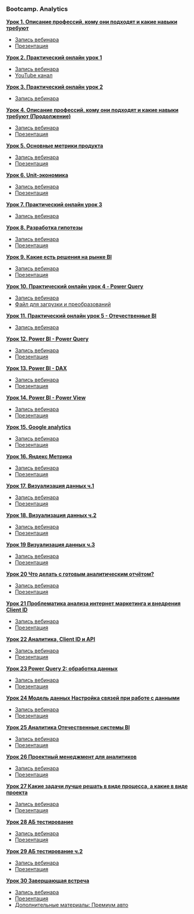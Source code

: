 ### Bootcamp. Analytics

**[Урок 1. Описание профессий, кому они подходят и какие навыки требуют](https://gb.ru/lessons/402157)**
- [Запись вебинара](https://gbcdn.mrgcdn.ru/uploads/record/284982/attachment/e534501d5009f577bd34532eb5fc4ef9.mp4)
- [Презентация](https://gbcdn.mrgcdn.ru/uploads/asset/5612375/attachment/375aaa1bb26d9a9b49b24d44b0bb27a1.pdf)

**[Урок 2. Практический онлайн урок 1](https://gb.ru/lessons/402158)**
- [Запись вебинара](https://gbcdn.mrgcdn.ru/uploads/record/303450/attachment/59fafbb66b6c0daca550df9166319bb3.mp4)
- [YouTube канал](https://www.youtube.com/@kongru)

**[Урок 3. Практический онлайн урок 2](https://gb.ru/lessons/402159)**
- [Запись вебинара](https://gbcdn.mrgcdn.ru/uploads/record/303453/attachment/cd3b353312302282cd14d325dad336e1.mp4)

**[Урок 4. Описание профессий, кому они подходят и какие навыки требуют (Продолжение)](https://gb.ru/lessons/402160)**
- [Запись вебинара](https://gbcdn.mrgcdn.ru/uploads/record/284960/attachment/ae4715fe80dabf18ce75ac66860c0946.mp4)
- [Презентация](https://gbcdn.mrgcdn.ru/uploads/asset/5612380/attachment/2b99190169e696316d8a5c5ab1769a9f.pdf)

**[Урок 5. Основные метрики продукта](https://gb.ru/lessons/402161)**
- [Запись вебинара](https://gbcdn.mrgcdn.ru/uploads/record/284959/attachment/cf0dfd01af29a297403cc9e8432dab0e.mp4)
- [Презентация](https://gbcdn.mrgcdn.ru/uploads/asset/5612388/attachment/7af4343d16566188158e0138b62ff11b.pdf)

**[Урок 6. Unit-экономика](https://gb.ru/lessons/402162)**
- [Запись вебинара](https://gbcdn.mrgcdn.ru/uploads/record/284961/attachment/b4d8f3edaba9e27c47b847e9b68605bd.mp4)
- [Презентация](https://gbcdn.mrgcdn.ru/uploads/asset/5612391/attachment/5a05315acef19315bc2c5d9b4c4d7873.pdf)

**[Урок 7. Практический онлайн урок 3](https://gb.ru/lessons/402163)**
- [Запись вебинара](https://gbcdn.mrgcdn.ru/uploads/record/303454/attachment/1de28b64f301549e2d705834e9ca25e3.mp4)

**[Урок 8. Разработка гипотезы](https://gb.ru/lessons/402164)**
- [Запись вебинара](https://gbcdn.mrgcdn.ru/uploads/record/284962/attachment/edf0f458a21f983112da51b4739367b1.mp4)
- [Презентация](https://gbcdn.mrgcdn.ru/uploads/asset/5612397/attachment/5c0f1dbaf8ee0f667b9b86d86358dd3f.pdf)

**[Урок 9. Какие есть решения на рынке BI](https://gb.ru/lessons/402165)**
- [Запись вебинара](https://gbcdn.mrgcdn.ru/uploads/record/284965/attachment/85e69cd7a46b9cfc90fa5213d6d2bfc2.mp4)
- [Презентация](https://gbcdn.mrgcdn.ru/uploads/asset/5612409/attachment/414a26410f2b94b08d8aa0abbd0c9d62.pdf)

**[Урок 10. Практический онлайн урок 4 - Power Query](https://gb.ru/lessons/402166)**
- [Запись вебинара](https://gbcdn.mrgcdn.ru/uploads/record/303451/attachment/e481006024284f535c7a940fb27f1bb6.mp4)
- [Файл для загрузки и преобразований](https://docs.google.com/spreadsheets/d/152JyksagijqyscnrFDc6Ez2VjT5MKNXpDOyc4PRlauw/edit#gid=208646510)

**[Урок 11. Практический онлайн урок 5 - Отечественные BI](https://gb.ru/lessons/402167)**
- [Запись вебинара](https://gbcdn.mrgcdn.ru/uploads/record/303452/attachment/8d5683186530c5426d7ac2d7e8b92aa1.mp4)

**[Урок 12. Power BI - Power Query](https://gb.ru/lessons/402168)**
- [Запись вебинара](https://gbcdn.mrgcdn.ru/uploads/record/285008/attachment/0797599bad4f113d1407fcbcdb887f18.mp4)
- [Презентация](https://gbcdn.mrgcdn.ru/uploads/asset/5612417/attachment/b7f169c4c3e9dc2ae641c94e66c76b78.pdf)

**[Урок 13. Power BI - DAX](https://gb.ru/lessons/402169)**
- [Запись вебинара](https://gbcdn.mrgcdn.ru/uploads/record/285004/attachment/5e03a2e1e752c62e6ca32aff03f9c1ca.mp4)
- [Презентация](https://gbcdn.mrgcdn.ru/uploads/asset/5612434/attachment/6d062e1ba3d3247e8bec21cfdf345e6f.pdf)

**[Урок 14. Power BI - Power View](https://gb.ru/lessons/402170)**
- [Запись вебинара](https://gbcdn.mrgcdn.ru/uploads/record/285003/attachment/34d8f310774c071c9f6ee212646119a5.mp4)
- [Презентация](https://gbcdn.mrgcdn.ru/uploads/asset/5612438/attachment/1fdc8274c2fcdf22d1c1975ae37c5c1d.pdf)

**[Урок 15. Google analytics](https://gb.ru/lessons/402171)**
- [Запись вебинара](https://gbcdn.mrgcdn.ru/uploads/record/288043/attachment/e89fa5addea3b0ee7eaf3d5925c84580.mp4)
- [Презентация](https://gbcdn.mrgcdn.ru/uploads/asset/5640139/attachment/68a5e0ea4b43cc7287d4e255a7d94673.pdf)

**[Урок 16. Яндекс Метрика](https://gb.ru/lessons/402172)**
- [Запись вебинара](https://gbcdn.mrgcdn.ru/uploads/record/288039/attachment/7dc7e69756683fdd4c8ee0081e33817f.mp4)
- [Презентация](https://gbcdn.mrgcdn.ru/uploads/asset/5640140/attachment/6acf35677f2b8446ef7e65583f0b6735.pdf)

**[Урок 17. Визуализация данных ч.1](https://gb.ru/lessons/402173)**
- [Запись вебинара](https://gbcdn.mrgcdn.ru/uploads/record/288035/attachment/a54130852daab703e652f564ecfe256d.mp4)
- [Презентация](https://gbcdn.mrgcdn.ru/uploads/asset/5640145/attachment/abd2d0384952430da13069fb933bc6fc.pdf)

**[Урок 18. Визуализация данных ч.2](https://gb.ru/lessons/402174)**
- [Запись вебинара](https://gbcdn.mrgcdn.ru/uploads/record/288036/attachment/3640cc5d6a8eb202280c23e346d2b626.mp4)
- [Презентация](https://gbcdn.mrgcdn.ru/uploads/asset/5640147/attachment/c4749c4462a63bd53c716e37fa3f2efa.pdf)

**[Урок 19 Визуализация данных ч.3](https://gb.ru/lessons/402175)**
- [Запись вебинара](https://gbcdn.mrgcdn.ru/uploads/record/288037/attachment/0a57d60ce9bb6c08943959c9b828123c.mp4)
- [Презентация](https://gbcdn.mrgcdn.ru/uploads/asset/5640148/attachment/ce34684b9d08eb92770d80ece96d6966.pdf)

**[Урок 20 Что делать с готовым аналитическим отчётом?](https://gb.ru/lessons/402176)**
- [Запись вебинара](https://gbcdn.mrgcdn.ru/uploads/record/288038/attachment/414f27be883706a405a6714b91b677ab.mp4)
- [Презентация](https://gbcdn.mrgcdn.ru/uploads/asset/5640151/attachment/25521c755b35ee8bab54d7430b6d6e7e.pdf)

**[Урок 21 Проблематика анализа интернет маркетинга и внедрения Client ID](https://gb.ru/lessons/402177)**
- [Запись вебинара](https://gbcdn.mrgcdn.ru/uploads/record/288041/attachment/020c50c3acae852b34b3d1b7871efc71.mp4)
- [Презентация](https://gbcdn.mrgcdn.ru/uploads/asset/5640153/attachment/9605934dbada226311036cf4d2f1d728.pdf)

**[Урок 22 Аналитика, Client ID и API](https://gb.ru/lessons/402178)**
- [Запись вебинара](https://gbcdn.mrgcdn.ru/uploads/record/288045/attachment/3e499da2a0175ed25299c4050e7f5558.mp4)
- [Презентация](https://gbcdn.mrgcdn.ru/uploads/asset/5640159/attachment/30c38c5832bb17e0f3268bd0b24974c3.pdf)

**[Урок 23 Power Query 2: обработка данных](https://gb.ru/lessons/402179)**
- [Запись вебинара](https://gbcdn.mrgcdn.ru/uploads/record/288040/attachment/662eefbe94115b0e034d879adaa68507.mp4)
- [Презентация](https://gbcdn.mrgcdn.ru/uploads/asset/5640160/attachment/e2bd132faafeb798c9cdd1fc61273b1f.pdf)

**[Урок 24 Модель данных Настройка связей при работе с данными](https://gb.ru/lessons/402180)**
- [Запись вебинара](https://gbcdn.mrgcdn.ru/uploads/record/288042/attachment/84d05c3916a66e0eaba44253ea34c48d.mp4)
- [Презентация](https://gbcdn.mrgcdn.ru/uploads/asset/5640167/attachment/17390616351bb64314f00a310af07c41.pdf)

**[Урок 25 Аналитика Отечественные системы BI](https://gb.ru/lessons/402181)**
- [Запись вебинара](https://gbcdn.mrgcdn.ru/uploads/record/288044/attachment/3b4f6513e8a93eb2a9684947d46ebf84.mp4)
- [Презентация](https://gbcdn.mrgcdn.ru/uploads/asset/5640169/attachment/8db97c0a179d0772d1f5a80123eaf115.pdf)

**[Урок 26 Проектный менеджмент для аналитиков](https://gb.ru/lessons/402182)**
- [Запись вебинара](https://gbcdn.mrgcdn.ru/uploads/record/288048/attachment/54bce749b2181ee32a3cc1398a5160f3.mp4)
- [Презентация](https://gbcdn.mrgcdn.ru/uploads/asset/5640172/attachment/6893759d7ea7f954f06ec03653049af3.pdf)

**[Урок 27 Какие задачи лучше решать в виде процесса, а какие в виде проекта](https://gb.ru/lessons/402183)**
- [Запись вебинара](https://gbcdn.mrgcdn.ru/uploads/record/288047/attachment/f3ed0e211fead5f23d5dece47b9279c3.mp4)
- [Презентация](https://gbcdn.mrgcdn.ru/uploads/asset/5640173/attachment/b01dae99b8e8c8ce6cc7b7d98b0457d4.pdf)

**[Урок 28 АБ тестирование](https://gb.ru/lessons/402184)**
- [Запись вебинара](https://gbcdn.mrgcdn.ru/uploads/record/288046/attachment/fa17f4312ec34669a3018dffb4002170.mp4)
- [Презентация](https://gbcdn.mrgcdn.ru/uploads/asset/5640177/attachment/70d258c479e59df0cd7b46b7acd38ff2.pdf)

**[Урок 29 АБ тестирование ч.2](https://gb.ru/lessons/402185)**
- [Запись вебинара](https://gbcdn.mrgcdn.ru/uploads/record/288057/attachment/f46b8fe436575238526e234962dd1e10.mp4)
- [Презентация](https://gbcdn.mrgcdn.ru/uploads/asset/5640182/attachment/dc9d576fa259937239acde38e15f0a7f.pdf)

**[Урок 30 Завершающая встреча](https://gb.ru/lessons/402186)**
- [Запись вебинара](https://gbcdn.mrgcdn.ru/uploads/record/288049/attachment/e16a4206267be6e873328c0178b00caa.mp4)
- [Презентация](https://gbcdn.mrgcdn.ru/uploads/asset/5640184/attachment/53dfe3b5d5b7d971df4d4bd6c0a20da7.pdf)
- [Дополнительные материалы: Премиум авто](https://gbcdn.mrgcdn.ru/uploads/asset/5640186/attachment/429d07a4aac65b755a6420cc17da32f5.xlsx)